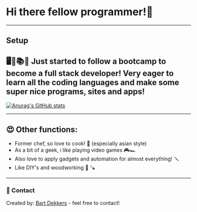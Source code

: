 # Hi there fellow programmer!👋
---
## Setup
🖥📑📚🤓 Just started to follow a bootcamp to become a full stack developer! Very eager to learn all the coding languages and make some super nice programs, sites and apps!
---
[![Anurag's GitHub stats](https://github-readme-stats.vercel.app/api?username=dekkersbd)](https://github.com/dekkersbd/github-readme-stats)

---
## 😍 Other functions:

* Former chef, so love to cook! 🍱 (especially asian style)
* As a bit of a geek, i like playing video games 🎮🏎
* Also love to apply gadgets and automation for almost everything! 🪛
* Like DIY's and woodworking 🔨 🪚
---
### 📲 Contact

Created by: [Bart Dekkers](https://www.linkedin.com/in/bart-dekkers-6437191a0/) - feel free to contact!
